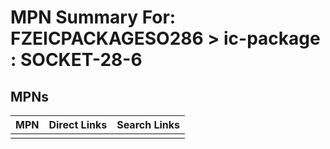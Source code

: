



# MPN Summary For: FZEICPACKAGESO286 > ic-package : SOCKET-28-6

## MPNs
  

|MPN|Direct Links|Search Links|
| :--- | :--- | :--- |
||||
